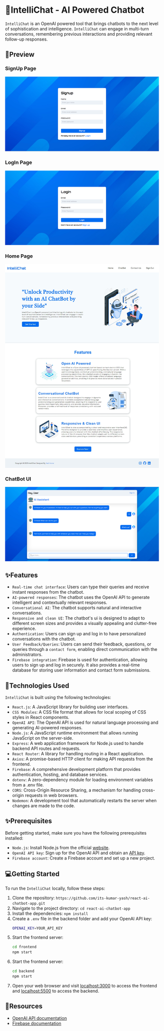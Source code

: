 # 🤖IntelliChat - AI Powered Chatbot

`IntelliChat` is an OpenAI powered tool that brings chatbots to the next level of sophistication and intelligence. `IntelliChat` can engage in multi-turn conversations, remembering previous interactions and providing relevant follow-up responses.

## 📸Preview

### SignUp Page
<img src="./frontend/src/assets/SignUpPreview.png" alt="signup">

### LogIn Page
<img src="./frontend/src/assets/LoginPreview.png" alt="login">

### Home Page
<img src="./frontend/src/assets/HomePreview.png" alt="Home">

### ChatBot UI
<img src="./frontend/src/assets/ChatBoxPreview.png" alt="chatbot">


## ✨Features

- `Real-time chat interface`: Users can type their queries and receive instant responses from the chatbot.
- `AI-powered responses`: The chatbot uses the OpenAI API to generate intelligent and contextually relevant responses.
- `Conversational AI`: The chatbot supports natural and interactive conversations.
- `Responsive and clean UI`: The chatbot's ui is designed to adapt to different screen sizes and provides a visually appealing and clutter-free experience.
- `Authentication`: Users can sign up and log in to have personalized conversations with the chatbot.
- `User Feedback/Queries`: Users can send their feedback, questions, or queries through a `contact form`, enabling direct communication with the administrators.
- `Firebase integration`: Firebase is used for authentication, allowing users to sign up and log in securely. It also provides a real-time database for storing user information and contact form submissions.

## 🤖Technologies Used

`IntelliChat` is built using the following technologies:

- `React.js`: A JavaScript library for building user interfaces.
- `CSS Modules`: A CSS file format that allows for local scoping of CSS styles in React components.
- `OpenAI API`: The OpenAI API is used for natural language processing and generating AI-powered responses.
- `Node.js`: A JavaScript runtime environment that allows running JavaScript on the server-side.
- `Express`: A web application framework for Node.js used to handle backend API routes and requests.
- `React Router`: A library for handling routing in a React application.
- `Axios`: A promise-based HTTP client for making API requests from the frontend.
- `Firebase`: A comprehensive development platform that provides authentication, hosting, and database services.
- `dotenv`: A zero-dependency module for loading environment variables from a .env file.
- `CORS`: Cross-Origin Resource Sharing, a mechanism for handling cross-origin requests in web browsers.
- `Nodemon`: A development tool that automatically restarts the server when changes are made to the code.

## ✨Prerequisites

Before getting started, make sure you have the following prerequisites installed:

- `Node.js`: Install Node.js from the official [website](https://nodejs.org).
- `OpenAI API key`: Sign up for the OpenAI API and obtain an [API key](https://openai.com).
- `Firebase account`: Create a Firebase account and set up a new project.

## 💻Getting Started

To run the `IntelliChat` locally, follow these steps:

1. Clone the repository: `https://github.com/its-kumar-yash/react-ai-chatbot-app.git`
2. Navigate to the project directory: `cd react-ai-chatbot-app`
3. Install the dependencies: `npm install`
4. Create a `.env` file in the backend folder and add your OpenAI API key:
   ```bash
   OPENAI_KEY=YOUR_API_KEY
   ```
5. Start the frontend server:
   ```bash
   cd frontend
   npm start
   ```
6. Start the frontend server:
   ```bash
   cd backend
   npm start
   ```
7. Open your web browser and visit [localhost:3000](http://localhost:3000) to access the frontend and [localhost:5500](http://localhost:5500) to access the backend.

## 📑Resources

- [OpenAI API documentation](https://platform.openai.com/docs/introduction)
- [Firebase documentation](https://firebase.google.com/docs)

